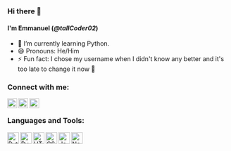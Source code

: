 ### Hi there 👋

#### I'm **Emmanuel (_@tallCoder02_)** 

- 🌱 I’m currently learning Python.
- 😄 Pronouns: He/Him
- ⚡ Fun fact: I chose my username when I didn't know any better and it's too late to change it now :grimacing:

### Connect with me:
[<img align="left" alt="Twitter" width="22px" src="https://cdn.jsdelivr.net/npm/simple-icons@3.13.0/icons/twitter.svg" />](https://twitter.com/_tallCoder02)
[<img align="left" alt="Email" width="22px" src="https://cdn.jsdelivr.net/npm/simple-icons@3.13.0/icons/gmail.svg" />](mailto:jemenichinonso11@gmail.com)
[<img align="left" alt="Instagram" width="22px" src="https://cdn.jsdelivr.net/npm/simple-icons@3.13.0/icons/instagram.svg" />](https://www.instagram.com/tallcoder02/?hl=en)

<br />

### Languages and Tools:
<img align="left" alt="Python" width="26px" src="https://cdn.jsdelivr.net/npm/simple-icons@3.13.0/icons/python.svg" />
<img align="left" alt="PyQt" width="26px" src="https://cdn.jsdelivr.net/npm/simple-icons@3.13.0/icons/qt.svg"/>
<img align="left" alt="HTML5" width="26px" src="https://cdn.jsdelivr.net/npm/simple-icons@3.13.0/icons/html5.svg" />
<img align="left" alt="CSS3" width="26px" src="https://cdn.jsdelivr.net/npm/simple-icons@3.13.0/icons/css3.svg" />
<img align="left" alt="JavaScript" width="26px" src="https://cdn.jsdelivr.net/npm/simple-icons@3.13.0/icons/javascript.svg" />
<img align="left" alt="Node.js" width="26px" src="https://cdn.jsdelivr.net/npm/simple-icons@3.13.0/icons/node-dot-js.svg" />

<!--
**tallCoder02/tallCoder02** is a ✨ _special_ ✨ repository because its `README.md` (this file) appears on your GitHub profile.

Here are some ideas to get you started:

- 🔭 I’m currently working on ...
- 🌱 I’m currently learning ...
- 👯 I’m looking to collaborate on ...
- 🤔 I’m looking for help with ...
- 💬 Ask me about ...
- 📫 How to reach me: ...
- 😄 Pronouns: ...
- ⚡ Fun fact: ...
-->
